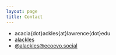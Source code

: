 ```yaml
---
layout: page
title: Contact
---
```


- <i class="fa-regular fa-envelope"></i>  acacia{dot}ackles{at}lawrence{dot}edu
- <i class="fa-brands fa-github"></i> [alackles](https://github.com/alackles)
- <i class="fa-brands fa-mastodon"></i> [@alackles@ecoevo.social](https://ecoevo.social/@alackles)